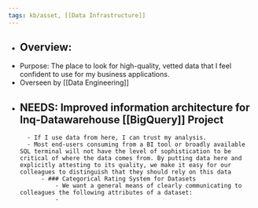 ```yaml
---
tags: kb/asset, [[Data Infrastructure]] 
---
```


- ## Overview:
- Purpose: The place to look for high-quality, vetted data that I feel confident to use for my business applications.
- Overseen by [[Data Engineering]]
- NEEDS: Improved information architecture for Inq-Datawarehouse [[BigQuery]] Project
	-
		- If I use data from here, I can trust my analysis.
		- Most end-users consuming from a BI tool or broadly available SQL terminal will not have the level of sophistication to be critical of where the data comes from. By putting data here and explicitly attesting to its quality, we make it easy for our colleagues to distinguish that they should rely on this data
			- ### Categorical Rating System for Datasets
				- We want a general means of clearly communicating to colleagues the following attributes of a dataset:
				-